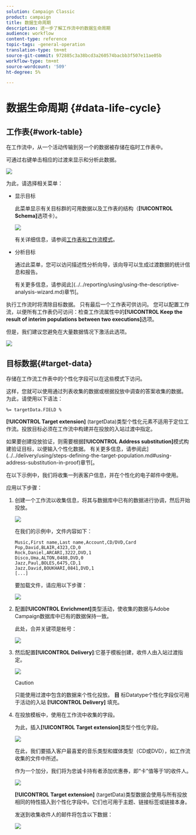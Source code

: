 ```yaml
---
solution: Campaign Classic
product: campaign
title: 数据生命周期
description: 进一步了解工作流中的数据生命周期
audience: workflow
content-type: reference
topic-tags: -general-operation
translation-type: tm+mt
source-git-commit: 972885c3a38bcd3a260574bacbb3f507e11ae05b
workflow-type: tm+mt
source-wordcount: '509'
ht-degree: 5%

---
```



# 数据生命周期 {#data-life-cycle}

## 工作表{#work-table}

在工作流中，从一个活动传输到另一个的数据被存储在临时工作表中。

可通过右键单击相应的过渡来显示和分析此数据。

![](assets/wf-right-click-analyze.png)

为此，请选择相关菜单：

* 显示目标

   此菜单显示有关目标群的可用数据以及工作表的结构（**[!UICONTROL Schema]**&#x200B;选项卡）。

   ![](assets/wf-right-click-display.png)

   有关详细信息，请参阅[工作表和工作流模式](../../workflow/using/monitoring-workflow-execution.md#worktables-and-workflow-schema)。

* 分析目标

   通过此菜单，您可以访问描述性分析向导，该向导可以生成过渡数据的统计信息和报告。

   有关更多信息，请参阅此](../../reporting/using/using-the-descriptive-analysis-wizard.md)章节[。

执行工作流时将清除目标数据。 只有最后一个工作表可供访问。 您可以配置工作流，以便所有工作表仍可访问：检查工作流属性中的&#x200B;**[!UICONTROL Keep the result of interim populations between two executions]**&#x200B;选项。

但是，我们建议您避免在大量数据情况下激活此选项。

![](assets/wf-purge-data-option.png)

## 目标数据{#target-data}

存储在工作流工作表中的个性化字段可以在这些模式下访问。

这样，您就可以使用通过列表收集的数据或根据投放中调查的答案收集的数据。 为此，请使用以下语法：

```
%= targetData.FIELD %
```

**[!UICONTROL Target extension]** (targetData)类型个性化元素不适用于定位工作流。投放目标必须在工作流中构建并在投放的入站过渡中指定。

如果要创建投放验证，则需要根据&#x200B;**[!UICONTROL Address substitution]**&#x200B;模式构建验证目标，以便输入个性化数据。 有关更多信息，请参阅此](../../delivery/using/steps-defining-the-target-population.md#using-address-substitution-in-proof)章节[。

在以下示例中，我们将收集一列表客户信息，并在个性化的电子邮件中使用。

应用以下步骤：

1. 创建一个工作流以收集信息，将其与数据库中已有的数据进行协调，然后开始投放。

   ![](assets/wf-targetdata-sample-1.png)

   在我们的示例中，文件内容如下：

   ```
   Music,First name,Last name,Account,CD/DVD,Card
   Pop,David,BLAIR,4323,CD,0
   Rock,Daniel,ARCARI,3222,DVD,1
   Disco,Uma,ALTON,0488,DVD,0
   Jazz,Paul,BOLES,6475,CD,1
   Jazz,David,BOUKHARI,0841,DVD,1
   [...]
   ```

   要加载文件，请应用以下步骤：

   ![](assets/wf-targetdata-sample-2.png)

1. 配置&#x200B;**[!UICONTROL Enrichment]**&#x200B;类型活动，使收集的数据与Adobe Campaign数据库中已有的数据保持一致。

   此处，合并关键项是帐号：

   ![](assets/wf-targetdata-sample-3.png)

1. 然后配置&#x200B;**[!UICONTROL Delivery]**:它基于模板创建，收件人由入站过渡指定。

   ![](assets/wf-targetdata-sample-4.png)

   >[!CAUTION]
   >
   >只能使用过渡中包含的数据来个性化投放。 **目** 标Datatype个性化字段仅可用于活动的入站 **[!UICONTROL Delivery]** 填充。

1. 在投放模板中，使用在工作流中收集的字段。

   为此，插入&#x200B;**[!UICONTROL Target extension]**&#x200B;类型个性化字段。

   ![](assets/wf-targetdata-sample-5.png)

   在此，我们要插入客户最喜爱的音乐类型和媒体类型（CD或DVD），如工作流收集的文件中所述。

   作为一个加分，我们将为忠诚卡持有者添加优惠券，即“卡”值等于1的收件人。

   ![](assets/wf-targetdata-sample-6.png)

   **[!UICONTROL Target extension]** (targetData)类型数据会使用与所有投放相同的特性插入到个性化字段中。它们也可用于主题、链接标签或链接本身。

   发送到收集收件人的邮件将包含以下数据：

   ![](assets/wf-targetdata-sample-7.png)
